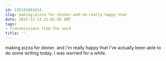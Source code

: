 ```yaml
---
id: 135141043414
slug: making-pizza-for-dinner-and-im-really-happy-that
date: 2015-12-13 22:02:05 GMT
tags:
- transmissions from the void
title: ''
---
```

making pizza for dinner. and i'm really happy that I've actually been able to do some writing today. I was worried for a while.
